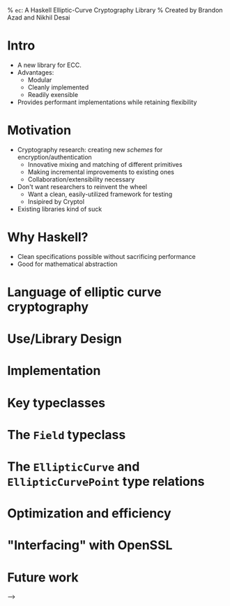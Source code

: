 % `ec`: A Haskell Elliptic-Curve Cryptography Library 
% Created by Brandon Azad and Nikhil Desai

# Intro
* A new library for ECC.
* Advantages:
    * Modular
    * Cleanly implemented
    * Readily exensible
* Provides performant implementations while retaining flexibility

# Motivation
* Cryptography research: creating new _schemes_ for encryption/authentication
    * Innovative mixing and matching of different primitives
    * Making incremental improvements to existing ones
    * Collaboration/extensibility necessary
* Don't want researchers to reinvent the wheel
    * Want a clean, easily-utilized framework for testing
    * Insipired by Cryptol
* Existing libraries kind of suck

# Why Haskell?
* Clean specifications possible without sacrificing performance
* Good for mathematical abstraction

# Language of elliptic curve cryptography 

# Use/Library Design

# Implementation

# Key typeclasses

# The `Field` typeclass

# The `EllipticCurve` and `EllipticCurvePoint` type relations 

# Optimization and efficiency 

# "Interfacing" with OpenSSL

# Future work 
--> 

